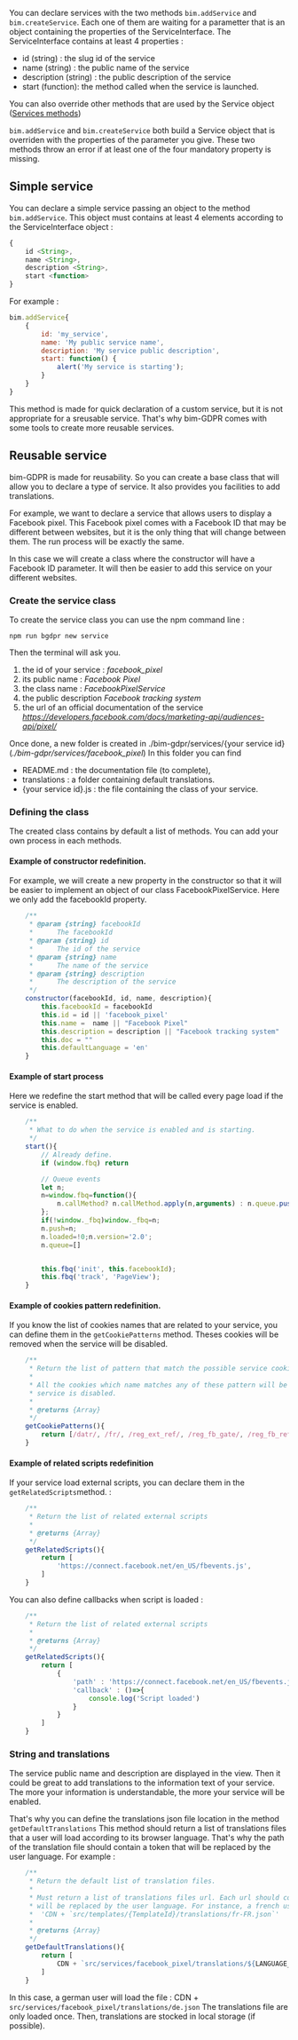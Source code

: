 You can declare services with the two methods `bim.addService` and `bim.createService`. Each one of them are waiting for a parametter that is an object containing the properties of the ServiceInterface.
The ServiceInterface contains at least 4 properties :

- id (string) : the slug id of the service 
- name (string) : the public name of the service 
- description (string) : the public description of the service 
- start (function): the method called when the service is launched.
     
You can also override other methods that are used by the Service object ([Services methods](./methods.md))


`bim.addService` and `bim.createService` both build a Service object that is overriden with the properties of the parameter you give.
These two methods throw an error if at least one of the four mandatory property is missing.  

 

## Simple service

You can declare a simple service passing an object to the method `bim.addService`.
This object must contains at least 4 elements according to the ServiceInterface object :
```javascript
{
    id <String>,
    name <String>,
    description <String>,
    start <function>
}
```

For example : 
```javascript
bim.addService{
	{
		id: 'my_service',
		name: 'My public service name',
		description: 'My service public description',
		start: function() {
			alert('My service is starting');
		}
	}
}
```

This method is made for quick declaration of a custom service, but it is not appropriate for a sreusable service. That's why bim-GDPR comes with some tools to create more reusable services.

## Reusable service

bim-GDPR is made for reusability. So you can create a base class that will allow you to declare a type of service. It also provides you facilities to add translations.


For example, we want to declare a service that allows users to display a Facebook pixel. This Facebook pixel comes with a Facebook ID that may be different between websites, but it is the only thing that will change between them. The run process will be exactly the same.

In this case we will create a class where the constructor will have a Facebook ID parameter. It will then be easier to add this service on your different websites.

### Create the service class
To create the service class you can use the npm command line : 

`npm run bgdpr new service`

Then the terminal will ask you. 
     
1. the id of your service : _facebook_pixel_
2. its public name : _Facebook Pixel_
3. the class name : _FacebookPixelService_
4. the public description _Facebook tracking system_
5. the url of an official documentation of the service _https://developers.facebook.com/docs/marketing-api/audiences-api/pixel/_ 

Once done, a new folder is created in ./bim-gdpr/services/{your service id} (_./bim-gdpr/services/facebook_pixel_)
In this folder you can find
    
- README.md : the documentation file (to complete),
- translations : a folder containing default translations.
- {your service id}.js : the file containing the class of your service.

### Defining the class
The created class contains by default a list of methods. You can add your own process in each methods.

#### Example of constructor redefinition.
For example, we will create a new property in the constructor so that it will be easier to implement an object of our class FacebookPixelService.
Here we only add the facebookId property. 

```javascript
    /**
     * @param {string} facebookId
     *      The facebookId
     * @param {string} id 
     *      The id of the service
     * @param {string} name 
     *      The name of the service
     * @param {string} description 
     *      The description of the service
     */
    constructor(facebookId, id, name, description){
        this.facebookId = facebookId
        this.id = id || 'facebook_pixel'
        this.name =  name || "Facebook Pixel"
        this.description = description || "Facebook tracking system"
        this.doc = ""
        this.defaultLanguage = 'en'
    }
```

#### Example of start process
Here we redefine the start method that will be called every page load if the service is enabled.
```javascript
    /**
     * What to do when the service is enabled and is starting.
     */
    start(){
        // Already define.
        if (window.fbq) return

        // Queue events
        let n;
        n=window.fbq=function(){
            n.callMethod? n.callMethod.apply(n,arguments) : n.queue.push(arguments)
        };
        if(!window._fbq)window._fbq=n;
        n.push=n;
        n.loaded=!0;n.version='2.0';
        n.queue=[]


        this.fbq('init', this.facebookId);
        this.fbq('track', 'PageView');
    }
```


#### Example of cookies pattern redefinition.
If you know the list of cookies names that are related to your service, you can define them in the `getCookiePatterns` method.
Theses cookies will be removed when the service will be disabled.

```javascript
    /**
     * Return the list of pattern that match the possible service cookie name.
     * 
     * All the cookies which name matches any of these pattern will be removed, when
     * service is disabled.
     * 
     * @returns {Array}
     */
    getCookiePatterns(){
        return [/datr/, /fr/, /reg_ext_ref/, /reg_fb_gate/, /reg_fb_ref/, /sb/, /wd/, /x-src/]
    }
```

#### Example of related scripts redefinition
If your service load external scripts, you can declare them in the `getRelatedScripts`method. :

```javascript
    /**
     * Return the list of related external scripts
     * 
     * @returns {Array}
     */
    getRelatedScripts(){
        return [
            'https://connect.facebook.net/en_US/fbevents.js',
        ]
    }
```

You can also define callbacks when script is loaded : 

```javascript
    /**
     * Return the list of related external scripts
     * 
     * @returns {Array}
     */
    getRelatedScripts(){
        return [
        	{
        	    'path' : 'https://connect.facebook.net/en_US/fbevents.js', 
                'callback' : ()=>{
                    console.log('Script loaded')
                }
        	}
        ]
    }
```




### String and translations
The service public name and description are displayed in the view. Then it could be great to add translations to the information text of your service.
The more your information is understandable, the more your service will be enabled.

That's why you can define the translations json file location in the method `getDefaultTranslations`
This method should return a list of translations files that a user will load according to its browser language.
That's why the path of the translation file should contain a token that will be replaced by the user language.
For example : 
````javascript
    /**
     * Return the default list of translation files.
     * 
     * Must return a list of translations files url. Each url should contain a ${LANGUAGE_TOKEN} char, that 
     * will be replaced by the user language. For instance, a french user will load the file
     *  'CDN + `src/templates/{TemplateId}/translations/fr-FR.json`'
     * 
     * @returns {Array}
     */
    getDefaultTranslations(){
        return [
            CDN + `src/services/facebook_pixel/translations/${LANGUAGE_TOKEN}.json`,
        ]
    }
````
In this case, a german user will load the file : CDN + `src/services/facebook_pixel/translations/de.json`
The translations file are only loaded once. Then, translations are stocked in local storage (if possible).

